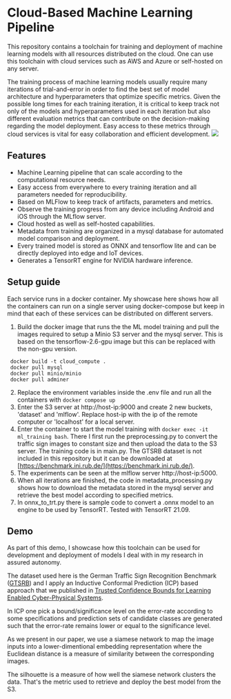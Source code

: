 # Cloud-Based Machine Learning Pipeline

This repository contains a toolchain for training and deployment of machine learning models with all resources distributed on the cloud. One can use this toolchain with cloud services such as AWS and Azure or self-hosted on any server.

The training process of machine learning models usually require many iterations of trial-and-error in order to find the best set of model architecture and hyperparameters that optimize specific metrics. Given the possible long times for each training iteration, it is critical to keep track not only of the models and hyperparameters used in each iteration but also different evaluation metrics that can contribute on the decision-making regarding the model deployment. Easy access to these metrics through cloud services is vital for easy collaboration and efficient development. 
![](github.com/dboursinos/cloud-based-ml-pipeline/blob/main/Images/pipeline.svg) 
## Features
- Machine Learning pipeline that can scale according to the computational resource needs. 
- Easy access from everywhere to every training iteration and all parameters needed for reproducibility.
- Based on MLFlow to keep track of artifacts, parameters and metrics.
- Observe the training progress from any device including Android and iOS through the MLflow server.
- Cloud hosted as well as self-hosted capabilities.
- Metadata from training are organized in a mysql database for automated model comparison and deployment.
- Every trained model is stored as ONNX and tensorflow lite and can be directly deployed into edge and IoT devices.
- Generates a TensorRT engine for NVIDIA hardware inference. 

## Setup guide
Each service runs in a docker container. My showcase here shows how all the containers can run on a single server using docker-compose but keep in mind that each of these services can be distributed on different servers. 

 1. Build the docker image that runs the the ML model training and pull the images required to setup a Minio S3 server and the mysql server. This is based on the tensorflow-2.6-gpu image but this can be replaced with the non-gpu version.
~~~
 docker build -t cloud_compute .
 docker pull mysql
 docker pull minio/minio
 docker pull adminer
~~~
 2. Replace the environment variables inside the .env file and run all the containers with `docker compose up`
 3. Enter the S3 server at http://host-ip:9000 and create 2 new buckets, 'dataset' and 'mlflow'. Replace host-ip with the ip of the remote computer or 'localhost' for a local server.
 4. Enter the container to start the model training with `docker exec -it ml_training bash`. There I first run the preprocessing.py to convert the traffic sign images to constant size and then upload the data to the S3 server. The training code is in main.py. The GTSRB dataset is not included in this repository but it can be downloaded at [https://benchmark.ini.rub.de/](https://benchmark.ini.rub.de/).
 5. The experiments can be seen at the mlflow server http://host-ip:5000.
 6. When all iterations are finished, the code in metadata_processing.py shows how to download the metadata stored in the mysql server and retrieve the best model according to specified metrics.
 7. In onnx_to_trt.py there is sample code to convert a .onnx model to an engine to be used by TensorRT. Tested with TensorRT 21.09.
 
## Demo
As part of this demo, I showcase how this toolchain can be used for development and deployment of models I deal with in my research in assured autonomy. 

The dataset used here is the German Traffic Sign Recognition Benchmark ([GTSRB](https://benchmark.ini.rub.de/)) and I apply an Inductive Conformal Prediction (ICP) based approach that we published in [Trusted Confidence Bounds for Learning Enabled Cyber-Physical Systems](https://arxiv.org/pdf/2003.05107.pdf). 

In ICP one pick a bound/significance level on the error-rate according to some specifications and prediction sets of candidate classes are generated such that the error-rate remains lower or equal to the significance level. 

As we present in our paper, we use a siamese network to map the image inputs into a lower-dimentional embedding representation where the Euclidean distance is a measure of similarity between the corresponding images.

The silhouette is a measure of how well the siamese network clusters the data. That's the metric used to retrieve and deploy the best model from the S3.